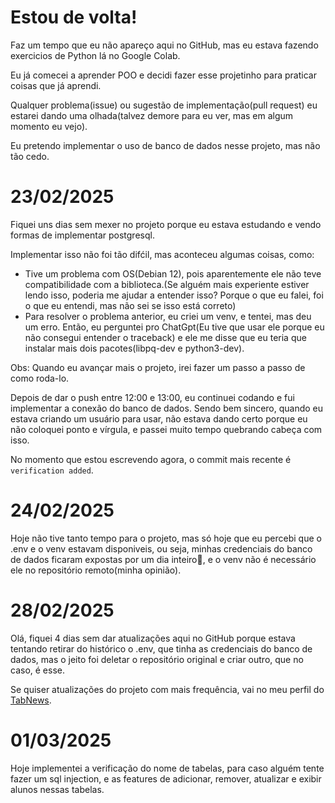 # Estou de volta!

Faz um tempo que eu não apareço aqui no GitHub, mas eu estava fazendo exercicios de Python lá no Google Colab.

Eu já comecei a aprender POO e decidi fazer esse projetinho para praticar coisas que já aprendi.

Qualquer problema(issue) ou sugestão de implementação(pull request) eu estarei dando uma olhada(talvez demore para eu ver, mas em algum momento eu vejo).

Eu pretendo implementar o uso de banco de dados nesse projeto, mas não tão cedo.

# 23/02/2025

Fiquei uns dias sem mexer no projeto porque eu estava estudando e vendo formas de implementar postgresql.

Implementar isso não foi tão difćil, mas aconteceu algumas coisas, como:

- Tive um problema com OS(Debian 12), pois aparentemente ele não teve compatibilidade com a biblioteca.(Se alguém mais experiente estiver lendo isso, poderia me ajudar a entender isso? Porque o que eu falei, foi o que eu entendi, mas não sei se isso está correto)
- Para resolver o problema anterior, eu criei um venv, e tentei, mas deu um erro. Então, eu perguntei pro ChatGpt(Eu tive que usar ele porque eu não consegui entender o traceback) e ele me disse que eu teria que instalar mais dois pacotes(libpq-dev e python3-dev).

Obs: Quando eu avançar mais o projeto, irei fazer um passo a passo de como roda-lo.

Depois de dar o push entre 12:00 e 13:00, eu continuei codando e fui implementar a conexão do banco de dados. Sendo bem sincero, quando eu estava criando um usuário para usar, não estava dando certo porque eu não coloquei ponto e vírgula, e passei muito tempo quebrando cabeça com isso.

No momento que estou escrevendo agora, o commit mais recente é `verification added`.

# 24/02/2025

Hoje não tive tanto tempo para o projeto, mas só hoje que eu percebi que o .env e o venv estavam disponiveis, ou seja, minhas credenciais do banco de dados ficaram expostas por um dia inteiro🤡, e o venv não é necessário ele no repositório remoto(minha opinião).

# 28/02/2025

Olá, fiquei 4 dias sem dar atualizações aqui no GitHub porque estava tentando retirar do histórico o .env, que tinha as credenciais do banco de dados, mas o jeito foi deletar o repositório original e criar outro, que no caso, é esse.

Se quiser atualizações do projeto com mais frequência, vai no meu perfil do [TabNews](https://www.tabnews.com.br/ViniciusDaniel404/).

# 01/03/2025

Hoje implementei a verificação do nome de tabelas, para caso alguém tente fazer um sql injection, e as features de adicionar, remover, atualizar e exibir alunos nessas tabelas.
